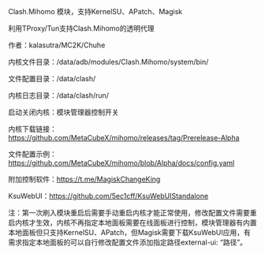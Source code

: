 Clash.Mihomo 模块，支持KernelSU、APatch、Magisk

利用TProxy/Tun支持Clash.Mihomo的透明代理

作者：kalasutra/MC2K/Chuhe

内核文件目录：/data/adb/modules/Clash.Mihomo/system/bin/

文件配置目录：/data/clash/

内核日志目录：/data/clash/run/

启动关闭内核：模块管理器控制开关

内核下载链接：https://github.com/MetaCubeX/mihomo/releases/tag/Prerelease-Alpha

文件配置示例：https://github.com/MetaCubeX/mihomo/blob/Alpha/docs/config.yaml

附加控制软件：https://t.me/MagiskChangeKing

KsuWebUI：https://github.com/5ec1cff/KsuWebUIStandalone

注：第一次刷入模块重启后需要手动重启内核才能正常使用，修改配置文件需要重启内核才生效，内核不再指定本地面板需要在线面板进行控制，模块管理器有内置本地面板但只支持KernelSU、APatch，但Magisk需要下载KsuWebUI应用，有需求指定本地面板的可以自行修改配置文件添加指定路径external-ui: “路径”。
